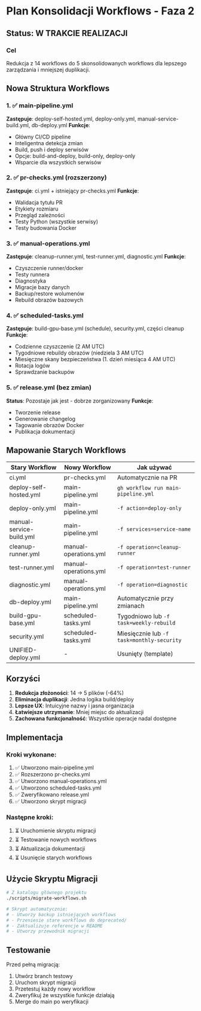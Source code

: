# Plan Konsolidacji Workflows - Faza 2

## Status: W TRAKCIE REALIZACJI

### Cel
Redukcja z 14 workflows do 5 skonsolidowanych workflows dla lepszego zarządzania i mniejszej duplikacji.

## Nowa Struktura Workflows

### 1. ✅ main-pipeline.yml
**Zastępuje**: deploy-self-hosted.yml, deploy-only.yml, manual-service-build.yml, db-deploy.yml
**Funkcje**:
- Główny CI/CD pipeline
- Inteligentna detekcja zmian
- Build, push i deploy serwisów
- Opcje: build-and-deploy, build-only, deploy-only
- Wsparcie dla wszystkich serwisów

### 2. ✅ pr-checks.yml (rozszerzony)
**Zastępuje**: ci.yml + istniejący pr-checks.yml
**Funkcje**:
- Walidacja tytułu PR
- Etykiety rozmiaru
- Przegląd zależności
- Testy Python (wszystkie serwisy)
- Testy budowania Docker

### 3. ✅ manual-operations.yml
**Zastępuje**: cleanup-runner.yml, test-runner.yml, diagnostic.yml
**Funkcje**:
- Czyszczenie runner/docker
- Testy runnera
- Diagnostyka
- Migracje bazy danych
- Backup/restore wolumenów
- Rebuild obrazów bazowych

### 4. ✅ scheduled-tasks.yml
**Zastępuje**: build-gpu-base.yml (schedule), security.yml, części cleanup
**Funkcje**:
- Codzienne czyszczenie (2 AM UTC)
- Tygodniowe rebuildy obrazów (niedziela 3 AM UTC)
- Miesięczne skany bezpieczeństwa (1. dzień miesiąca 4 AM UTC)
- Rotacja logów
- Sprawdzanie backupów

### 5. ✅ release.yml (bez zmian)
**Status**: Pozostaje jak jest - dobrze zorganizowany
**Funkcje**:
- Tworzenie release
- Generowanie changelog
- Tagowanie obrazów Docker
- Publikacja dokumentacji

## Mapowanie Starych Workflows

| Stary Workflow | Nowy Workflow | Jak używać |
|----------------|---------------|------------|
| ci.yml | pr-checks.yml | Automatycznie na PR |
| deploy-self-hosted.yml | main-pipeline.yml | `gh workflow run main-pipeline.yml` |
| deploy-only.yml | main-pipeline.yml | `-f action=deploy-only` |
| manual-service-build.yml | main-pipeline.yml | `-f services=service-name` |
| cleanup-runner.yml | manual-operations.yml | `-f operation=cleanup-runner` |
| test-runner.yml | manual-operations.yml | `-f operation=test-runner` |
| diagnostic.yml | manual-operations.yml | `-f operation=diagnostic` |
| db-deploy.yml | main-pipeline.yml | Automatycznie przy zmianach |
| build-gpu-base.yml | scheduled-tasks.yml | Tygodniowo lub `-f task=weekly-rebuild` |
| security.yml | scheduled-tasks.yml | Miesięcznie lub `-f task=monthly-security` |
| UNIFIED-deploy.yml | - | Usunięty (template) |

## Korzyści

1. **Redukcja złożoności**: 14 → 5 plików (-64%)
2. **Eliminacja duplikacji**: Jedna logika build/deploy
3. **Lepsze UX**: Intuicyjne nazwy i jasna organizacja
4. **Łatwiejsze utrzymanie**: Mniej miejsc do aktualizacji
5. **Zachowana funkcjonalność**: Wszystkie operacje nadal dostępne

## Implementacja

### Kroki wykonane:
1. ✅ Utworzono main-pipeline.yml
2. ✅ Rozszerzono pr-checks.yml
3. ✅ Utworzono manual-operations.yml
4. ✅ Utworzono scheduled-tasks.yml
5. ✅ Zweryfikowano release.yml
6. ✅ Utworzono skrypt migracji

### Następne kroki:
1. ⏳ Uruchomienie skryptu migracji
2. ⏳ Testowanie nowych workflows
3. ⏳ Aktualizacja dokumentacji
4. ⏳ Usunięcie starych workflows

## Użycie Skryptu Migracji

```bash
# Z katalogu głównego projektu
./scripts/migrate-workflows.sh

# Skrypt automatycznie:
# - Utworzy backup istniejących workflows
# - Przeniesie stare workflows do deprecated/
# - Zaktualizuje referencje w README
# - Utworzy przewodnik migracji
```

## Testowanie

Przed pełną migracją:
1. Utwórz branch testowy
2. Uruchom skrypt migracji
3. Przetestuj każdy nowy workflow
4. Zweryfikuj że wszystkie funkcje działają
5. Merge do main po weryfikacji
